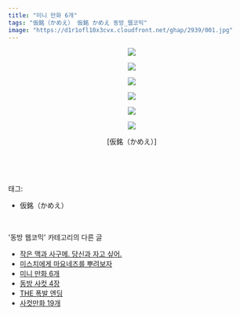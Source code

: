 ```yaml
---
title: "미니 만화 6개"
tags: "仮銘（かめえ） 仮銘 かめえ 동방_웹코믹"
image: "https://d1r1ofl10x3cvx.cloudfront.net/ghap/2939/001.jpg"
---
```

<div class="article">
<p style="text-align: center; clear: none; float: none;"><img src="{{ site.imgserver7 }}/ghap/2939/001.jpg"/></p>
<p style="text-align: center; clear: none; float: none;"><img src="{{ site.imgserver7 }}/ghap/2939/002.jpg"/></p>
<p style="text-align: center; clear: none; float: none;"><img src="{{ site.imgserver7 }}/ghap/2939/003.jpg"/></p>
<p style="text-align: center; clear: none; float: none;"><img src="{{ site.imgserver7 }}/ghap/2939/004.jpg"/></p>
<p style="text-align: center; clear: none; float: none;"><img src="{{ site.imgserver7 }}/ghap/2939/005.jpg"/></p>
<p style="text-align: center; clear: none; float: none;"><img src="{{ site.imgserver7 }}/ghap/2939/006.jpg"/></p>
<p style="text-align: center; clear: none; float: none;">[仮銘（かめえ）]</p>
<p><br/></p>
</div><br/>
<div class="tagTrail">
<p>태그: </p>
<ul>
<li>仮銘（かめえ）</li>
</ul>
</div><br/>
<div class="another">
<p>'동방 웹코믹' 카테고리의 다른 글</p>
<ul>
<li><a href="/ghap_2942">작은 맥과 사구메. 당신과 자고 싶어.</a></li>
<li><a href="/ghap_2940">미스치에게 마요네즈를 뿌려보자</a></li>
<li><a href="/ghap_2939">미니 만화 6개</a></li>
<li><a href="/ghap_2938">동방 사컷 4장</a></li>
<li><a href="/ghap_2937">THE 폭발 엔딩</a></li>
<li><a href="/ghap_2936">사컷만화 19개</a></li>
</ul>
</div><br/>
<div class="cb_module cb_fluid">
<div class="cb_wrt cb_profile">
</div><!-- commentList close -->
</div><br/>
